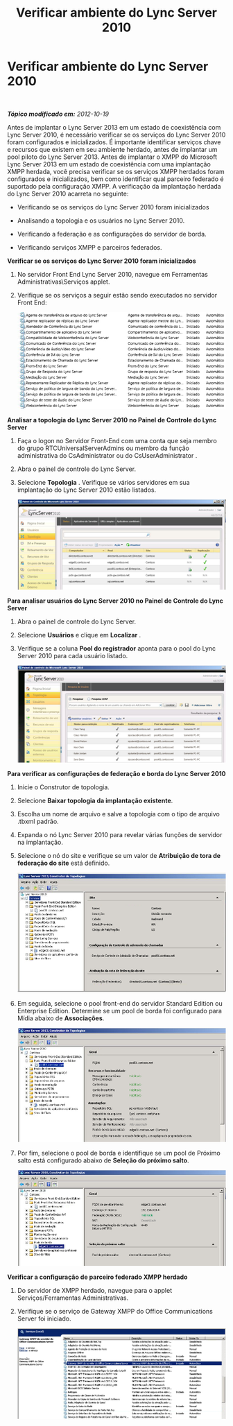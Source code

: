 ﻿---
title: Verificar ambiente do Lync Server 2010
TOCTitle: Verificar ambiente do Lync Server 2010
ms:assetid: bfc7c620-556a-43cd-b1ed-2c268ec2b5cc
ms:mtpsurl: https://technet.microsoft.com/pt-br/library/JJ205231(v=OCS.15)
ms:contentKeyID: 49307990
ms.date: 05/19/2016
mtps_version: v=OCS.15
ms.translationtype: HT
---

# Verificar ambiente do Lync Server 2010

 

_**Tópico modificado em:** 2012-10-19_

Antes de implantar o Lync Server 2013 em um estado de coexistência com Lync Server 2010, é necessário verificar se os serviços do Lync Server 2010 foram configurados e inicializados. É importante identificar serviços chave e recursos que existem em seu ambiente herdado, antes de implantar um pool piloto do Lync Server 2013. Antes de implantar o XMPP do Microsoft Lync Server 2013 em um estado de coexistência com uma implantação XMPP herdada, você precisa verificar se os serviços XMPP herdados foram configurados e inicializados, bem como identificar qual parceiro federado é suportado pela configuração XMPP. A verificação da implantação herdada do Lync Server 2010 acarreta no seguinte:

  - Verificando se os serviços do Lync Server 2010 foram inicializados

  - Analisando a topologia e os usuários no Lync Server 2010.

  - Verificando a federação e as configurações do servidor de borda.

  - Verificando serviços XMPP e parceiros federados.

**Verificar se os serviços do Lync Server 2010 foram inicializados**

1.  No servidor Front End Lync Server 2010, navegue em Ferramentas Administrativas\\Serviços applet.

2.  Verifique se os serviços a seguir estão sendo executados no servidor Front End:
    
    ![Lista de serviços em execução do Servidor Front-End](images/JJ205231.639f2729-b759-4d8e-b4ad-59d7f68adcd2(OCS.15).jpg "Lista de serviços em execução do Servidor Front-End")

**Analisar a topologia do Lync Server 2010 no Painel de Controle do Lync Server**

1.  Faça o logon no Servidor Front-End com uma conta que seja membro do grupo RTCUniversalServerAdmins ou membro da função administrativa do CsAdministrator ou do CsUserAdministrator .

2.  Abra o painel de controle do Lync Server.

3.  Selecione **Topologia** . Verifique se vários servidores em sua implantação do Lync Server 2010 estão listados.
    
    ![Página de topologia do Painel de Controle do Lync Server 2010](images/JJ205231.338ce4fb-2162-4176-a249-ec4ae021fa6a(OCS.15).jpg "Página de topologia do Painel de Controle do Lync Server 2010")

**Para analisar usuários do Lync Server 2010 no Painel de Controle do Lync Server**

1.  Abra o painel de controle do Lync Server.

2.  Selecione **Usuários** e clique em **Localizar** .

3.  Verifique se a coluna **Pool do registrador** aponta para o pool do Lync Server 2010 para cada usuário listado.
    
    ![Painel de Controle do Lync Server 2010 que lista os usuários](images/JJ205231.a9378c40-7a52-4c78-ad83-1463847c9edb(OCS.15).jpg "Painel de Controle do Lync Server 2010 que lista os usuários")

**Para verificar as configurações de federação e borda do Lync Server 2010**

1.  Inicie o Construtor de topologia.

2.  Selecione **Baixar topologia da implantação existente**.

3.  Escolha um nome de arquivo e salve a topologia com o tipo de arquivo .tbxml padrão.

4.  Expanda o nó Lync Server 2010 para revelar várias funções de servidor na implantação.

5.  Selecione o nó do site e verifique se um valor de **Atribuição de tora de federação do site** está definido.
    
    ![Construtor de Topologias, Rota de Federação de Site](images/JJ205231.87de3735-af7e-4280-8d72-c42cb0ea1c05(OCS.15).jpg "Construtor de Topologias, Rota de Federação de Site")

6.  Em seguida, selecione o pool front-end do servidor Standard Edition ou Enterprise Edition. Determine se um pool de borda foi configurado para Mídia abaixo de **Associações**.
    
    ![Construtor de Topologias mostrando servidores e pools](images/JJ205231.5ad5ea3b-b122-44dd-8968-f1147d6d45f1(OCS.15).jpg "Construtor de Topologias mostrando servidores e pools")

7.  Por fim, selecione o pool de borda e identifique se um pool de Próximo salto está configurado abaixo de **Seleção do próximo salto**.
    
    ![Construtor de Topologias, Seleção de próximo salto](images/JJ205231.3121e723-fba7-498e-a786-bde7be1a55e2(OCS.15).jpg "Construtor de Topologias, Seleção de próximo salto")

**Verificar a configuração de parceiro federado XMPP herdado**

1.  Do servidor de XMPP herdado, navegue para o applet Serviços/Ferramentas Administrativas.

2.  Verifique se o serviço de Gateway XMPP do Office Communications Server foi iniciado.
    
    ![Servidor de Gateway XMPP do Office Communications Server](images/JJ721906.23223724-3c4b-4cb9-ace2-1cab2c3c91c3(OCS.15).jpg "Servidor de Gateway XMPP do Office Communications Server")


